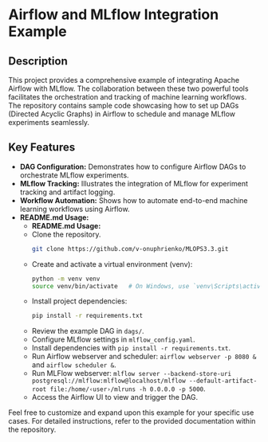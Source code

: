 # Airflow and MLflow Integration Example

## Description
This project provides a comprehensive example of integrating Apache Airflow with MLflow. The collaboration between these two powerful tools facilitates the orchestration and tracking of machine learning workflows. The repository contains sample code showcasing how to set up DAGs (Directed Acyclic Graphs) in Airflow to schedule and manage MLflow experiments seamlessly.

## Key Features
- **DAG Configuration:** Demonstrates how to configure Airflow DAGs to orchestrate MLflow experiments.
- **MLflow Tracking:** Illustrates the integration of MLflow for experiment tracking and artifact logging.
- **Workflow Automation:** Shows how to automate end-to-end machine learning workflows using Airflow.
- **README.md Usage:**
  - **README.md Usage:**
  - Clone the repository.
    ```bash
    git clone https://github.com/v-onuphrienko/MLOPS3.3.git
    ```
  - Create and activate a virtual environment (venv):
    ```bash
    python -m venv venv
    source venv/bin/activate   # On Windows, use `venv\Scripts\activate`
    ```
  - Install project dependencies:
    ```bash
    pip install -r requirements.txt
    ```
  - Review the example DAG in `dags/`.
  - Configure MLflow settings in `mlflow_config.yaml`.
  - Install dependencies with `pip install -r requirements.txt`.
  - Run Airflow webserver and scheduler: `airflow webserver -p 8080 &` and `airflow scheduler &`.
  - Run MLFlow webserver: `mlflow server --backend-store-uri postgresql://mlflow:mlflow@localhost/mlflow --default-artifact-root file:/home/‹user›/mlruns -h 0.0.0.0 -p 5000`.
  - Access the Airflow UI to view and trigger the DAG.

Feel free to customize and expand upon this example for your specific use cases. For detailed instructions, refer to the provided documentation within the repository.
